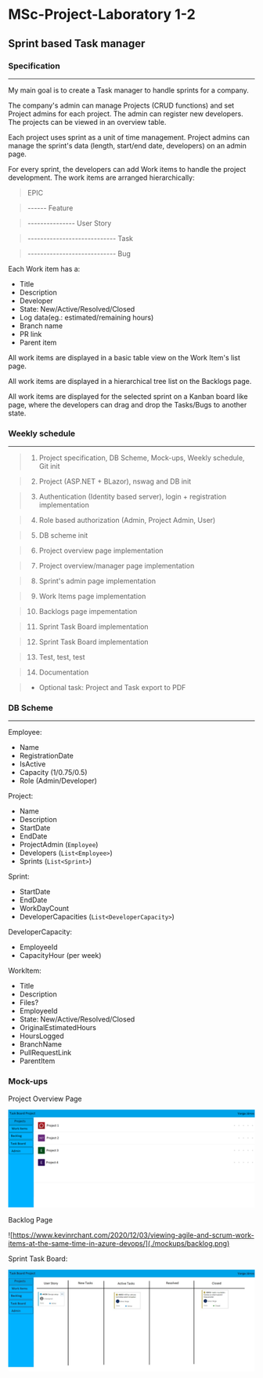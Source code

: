 # MSc-Project-Laboratory 1-2

## Sprint based Task manager

### Specification

----

My main goal is to create a Task manager to handle sprints for a company.

The company's admin can manage Projects (CRUD functions) and set Project admins for each project. The admin can register new developers. The projects can be viewed in an overview table.

Each project uses sprint as a unit of time management. Project admins can manage the sprint's data (length, start/end date, developers) on an admin page.

For every sprint, the developers can add Work items to handle the project development. The work items are arranged hierarchically:

> EPIC

> ------ Feature

> --------------- User Story

> ---------------------------- Task

> ---------------------------- Bug

Each Work item has a:
- Title
- Description
- Developer
- State: New/Active/Resolved/Closed
- Log data(eg.: estimated/remaining hours)
- Branch name
- PR link
- Parent item

All work items are displayed in a basic table view on the Work Item's list page.

All work items are displayed in a hierarchical tree list on the Backlogs page.

All work items are displayed for the selected sprint on a Kanban board like page, where the developers can drag and drop the Tasks/Bugs to another state.

### Weekly schedule

----

>1. Project specification, DB Scheme, Mock-ups, Weekly schedule, Git init

>2. Project (ASP.NET + BLazor), nswag and DB init

>3. Authentication (Identity based server), login + registration implementation

>4. Role based authorization (Admin, Project Admin, User)

>5. DB scheme init

>6. Project overview page implementation

>7. Project overview/manager page implementation

>8. Sprint's admin page implementation

>9. Work Items page implementation 

>10. Backlogs page impementation

>11. Sprint Task Board implementation

>12. Sprint Task Board implementation

>13. Test, test, test

>14. Documentation

>+ Optional task:  Project and Task export to PDF

### DB Scheme

----

Employee:
- Name
- RegistrationDate
- IsActive
- Capacity (1/0.75/0.5) 
- Role (Admin/Developer)

Project:
- Name
- Description
- StartDate
- EndDate
- ProjectAdmin (`Employee`)
- Developers (`List<Employee>`)
- Sprints (`List<Sprint>`)

Sprint:
- StartDate
- EndDate
- WorkDayCount
- DeveloperCapacities (`List<DeveloperCapacity>`)

DeveloperCapacity:
- EmployeeId
- CapacityHour (per week)

WorkItem:
- Title
- Description
- Files?
- EmployeeId
- State: New/Active/Resolved/Closed
- OriginalEstimatedHours
- HoursLogged
- BranchName
- PullRequestLink
- ParentItem

### Mock-ups

Project Overview Page

![Project Overview Page](./mockups/projects.png)

Backlog Page

![https://www.kevinrchant.com/2020/12/03/viewing-agile-and-scrum-work-items-at-the-same-time-in-azure-devops/](./mockups/backlog.png)

Sprint Task Board:

![Sprint Task Board](./mockups/task_board.jpg)
